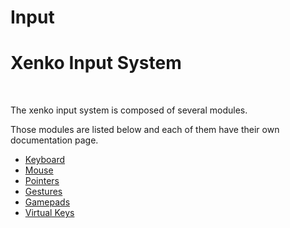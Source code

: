 # Input

# Xenko Input System

 

The xenko input system is composed of several modules.

Those modules are listed below and each of them have their own documentation page.

- [Keyboard](keyboard.md)
- [Mouse](mouse.md)
- [Pointers](pointers.md)
- [Gestures](gestures.md)
- [Gamepads](gamepads.md)
- [Virtual Keys](virtual-keys.md)

